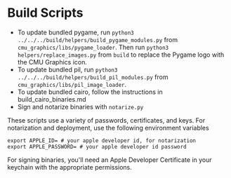 # Build Scripts

* To update bundled pygame, run `python3 ../../../build/helpers/build_pygame_modules.py` from `cmu_graphics/libs/pygame_loader`. Then run `python3 helpers/replace_images.py` from `build` to replace the Pygame logo with the CMU Graphics icon.
* To update bundled pil, run `python3 ../../../build/helpers/build_pil_modules.py` from `cmu_graphics/libs/pil_image_loader`.
* To update bundled cairo, follow the instructions in build_cairo_binaries.md
* Sign and notarize binaries with `notarize.py`

These scripts use a variety of passwords, certificates, and keys. For notarization and deployment, use the following environment variables

```
export APPLE_ID= # your apple developer id, for notarization
export APPLE_PASSWORD= # your apple developer id password
```

For signing binaries, you'll need an Apple Developer Certificate in your keychain with the appropriate permissions.
